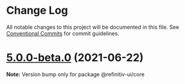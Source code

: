 # Change Log

All notable changes to this project will be documented in this file.
See [Conventional Commits](https://conventionalcommits.org) for commit guidelines.

# [5.0.0-beta.0](https://git.sami.int.thomsonreuters.com/elf/refinitiv-ui/compare/@refinitiv-ui/core@5.0.0-alpha.7...@refinitiv-ui/core@5.0.0-beta.0) (2021-06-22)

**Note:** Version bump only for package @refinitiv-ui/core
